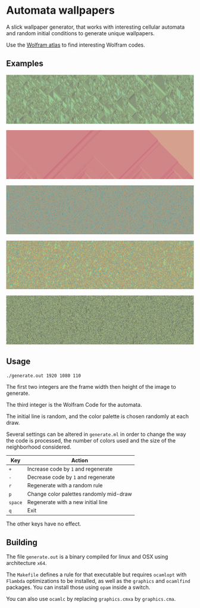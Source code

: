 # Automata wallpapers

A slick wallpaper generator, that works with interesting cellular automata and random initial conditions to generate unique wallpapers.

Use the [Wolfram atlas](http://atlas.wolfram.com/01/01/) to find interesting Wolfram codes.

## Examples

![example1](examples/one.png?raw=true)

![example2](examples/two.png?raw=true)

![example3](examples/three.png?raw=true)

![example4](examples/four.png?raw=true)

![example5](examples/five.png?raw=true)

## Usage

    ./generate.out 1920 1080 110

The first two integers are the frame width then height of the image to generate.

The third integer is the Wolfram Code for the automata.

The initial line is random, and the color palette is chosen randomly at each draw.

Several settings can be altered in `generate.ml` in order to change the way the code is processed, the number of colors used and the size of the neighborhood considered.

| Key | Action|
| --- | --- |
| `+` | Increase code by `1` and regenerate |
| `-` | Decrease code by `1` and regenerate |
| `r` | Regenerate with a random rule |
| `p` | Change color palettes randomly mid-draw |
| `space` | Regenerate with a new initial line |
| `q` | Exit |

The other keys have no effect.

## Building

The file `generate.out` is a binary compiled for linux and OSX using architecture `x64`.

The `Makefile` defines a rule for that executable but requires `ocamlopt` with
`Flambda` optimizations to be installed, as well as the `graphics` and
`ocamlfind` packages.
You can install those using `opam` inside a switch.

You can also use `ocamlc` by replacing `graphics.cmxa` by `graphics.cma`.
